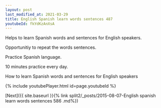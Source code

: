 ```yaml
---
layout: post
last_modified_at: 2021-03-29
title: English Spanish learn words sentences 487 
youtubeId: fkYdKzAnXsA
---
```

 
 
Helps to learn Spanish words and sentences for English speakers.

Opportunitiy to repeat the words sentences. 

Practice Spanish language. 
 
10 minutes practice every day. 
 
How to learn Spanish words and sentences for English speakers 
 
{% include youtubePlayer.html id=page.youtubeId %}
 
 
[Next]({{ site.baseurl }}{% link  split2/_posts/2015-08-07-English spanish learn words sentences 586 .md%})
 

